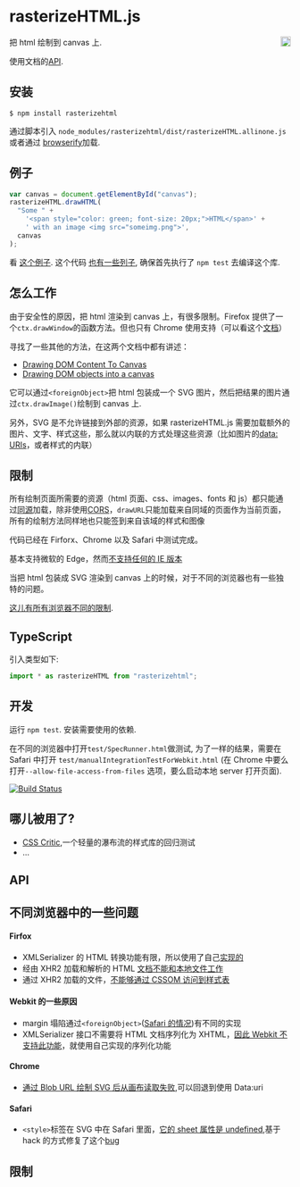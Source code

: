 # rasterizeHTML.js

<a href="https://www.npmjs.org/package/rasterizehtml">
    <img src="https://badge.fury.io/js/rasterizehtml.svg"
        align="right" alt="NPM version" height="18">
</a>

把 html 绘制到 canvas 上.

使用文档的[API](https://github.com/cburgmer/rasterizeHTML.js/wiki/API).

## 安装

    $ npm install rasterizehtml

通过脚本引入 `node_modules/rasterizehtml/dist/rasterizeHTML.allinone.js` 或者通过 [browserify](https://github.com/substack/node-browserify)加载.

## 例子

```javascript
var canvas = document.getElementById("canvas");
rasterizeHTML.drawHTML(
  "Some " +
    '<span style="color: green; font-size: 20px;">HTML</span>' +
    ' with an image <img src="someimg.png">',
  canvas
);
```

看 [这个例子](https://github.com/cburgmer/rasterizeHTML.js/wiki/Examples). 这个代码 [也有一些列子](https://github.com/cburgmer/rasterizeHTML.js/tree/master/examples), 确保首先执行了 `npm test` 去编译这个库.

## 怎么工作

由于安全性的原因，把 html 渲染到 canvas 上，有很多限制。Firefox 提供了一个`ctx.drawWindow`的函数方法。但也只有 Chrome 使用支持（可以看这个[文档](https://developer.mozilla.org/en/Drawing_Graphics_with_Canvas)）

寻找了一些其他的方法，在这两个文档中都有讲述：

- [Drawing DOM Content To Canvas](http://robert.ocallahan.org/2011/11/drawing-dom-content-to-canvas.html)
- [Drawing DOM objects into a canvas](https://reference.codeproject.com/book/dom/canvas_api/drawing_dom_objects_into_a_canvas)

它可以通过`<foreignObject>`把 html 包装成一个 SVG 图片，然后把结果的图片通过`ctx.drawImage()`绘制到 canvas 上.

另外，SVG 是不允许链接到外部的资源，如果 rasterizeHTML.js 需要加载额外的图片、文字、样式这些，那么就以内联的方式处理这些资源（比如图片的[data: URIs](http://en.wikipedia.org/wiki/Data_URI_scheme)，或者样式的内联）

## 限制

所有绘制页面所需要的资源（html 页面、css、images、fonts 和 js）都只能通过[同源](https://developer.mozilla.org/en-US/docs/Web/JavaScript/Same_origin_policy_for_JavaScript)加载，除非使用[CORS](http://enable-cors.org)，`drawURL`只能加载来自同域的页面作为当前页面，所有的绘制方法同样地也只能签到来自该域的样式和图像

代码已经在 Firforx、Chrome 以及 Safari 中测试完成。

基本支持微软的 Edge，然而[不支持任何的 IE 版本](https://github.com/cburgmer/rasterizeHTML.js/wiki/Limitations#ie)

当把 html 包装成 SVG 渲染到 canvas 上的时候，对于不同的浏览器也有一些独特的问题。

[这儿有所有浏览器不同的限制](https://github.com/cburgmer/rasterizeHTML.js/wiki/Limitations).

## TypeScript

引入类型如下:

```ts
import * as rasterizeHTML from "rasterizehtml";
```

## 开发

运行 `npm test`. 安装需要使用的依赖.

在不同的浏览器中打开`test/SpecRunner.html`做测试, 为了一样的结果，需要在 Safari 中打开 `test/manualIntegrationTestForWebkit.html` (在 Chrome 中要么打开`--allow-file-access-from-files` 选项，要么启动本地 server 打开页面).

[![Build Status](https://travis-ci.org/cburgmer/rasterizeHTML.js.svg?branch=master)](https://travis-ci.org/cburgmer/rasterizeHTML.js)

## 哪儿被用了?

- [CSS Critic](https://github.com/cburgmer/csscritic),一个轻量的瀑布流的样式库的回归测试
- ...

## API

## 不同浏览器中的一些问题

#### Firfox

- XMLSerializer 的 HTML 转换功能有限，所以使用了自己[实现的](http://cburgmer.github.io/xmlserializer/)
- 经由 XHR2 加载和解析的 HTML [文档不能和本地文件工作](https://bugzilla.mozilla.org/show_bug.cgi?id=942138)
- 通过 XHR2 加载的文件，[不能够通过 CSSOM 访问到样式表](https://bugzilla.mozilla.org/show_bug.cgi?id=925493)

#### Webkit 的一些原因

- margin 塌陷通过`<foreignObject>`([Safari 的情况](https://bugs.webkit.org/show_bug.cgi?id=23963))有不同的实现
- XMLSerializer 接口不需要将 HTML 文档序列化为 XHTML，[因此 Webkit 不支持此功能](https://bugs.webkit.org/show_bug.cgi?id=47768)，就使用自己实现的序列化功能

#### Chrome

- [通过 Blob URL 绘制 SVG 后从画布读取失败](https://code.google.com/p/chromium/issues/detail?id=294129),可以回退到使用 Data:uri

#### Safari

- `<style>`标签在 SVG 中在 Safari 里面，[它的 sheet 属性是 undefined](https://bugs.webkit.org/show_bug.cgi?id=163324),基于 hack 的方式修复了这个[bug](https://github.com/cburgmer/rasterizeHTML.js/issues/158)

## 限制
